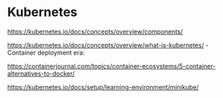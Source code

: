 # Kubernetes
https://kubernetes.io/docs/concepts/overview/components/

https://kubernetes.io/docs/concepts/overview/what-is-kubernetes/
    - Container deployment era: 
    
https://containerjournal.com/topics/container-ecosystems/5-container-alternatives-to-docker/

https://kubernetes.io/docs/setup/learning-environment/minikube/
